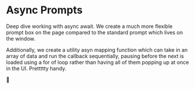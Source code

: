 # Async Prompts

Deep dive working with async await. We create a much more flexible prompt box on the page compared to the standard prompt which lives on the window. 

Additionally, we create a utility asyn mapping function which can take in an array of data and run the callback sequentially, pausing before the next is loaded using a for of loop rather than having all of them popping up at once in the UI. Prettttty handy. 

🦫